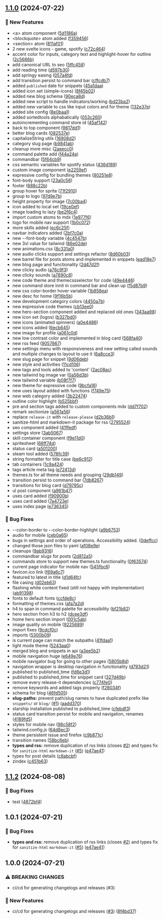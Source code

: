## [1.1.0](https://github.com/ashfidable/website/compare/ashfid.com-v1.0.1...ashfid.com-v1.1.0) (2024-07-22)


### 🌟 New Features

* &lt;a&gt; atom component ([5d1186a](https://github.com/ashfidable/website/commit/5d1186a591760c02a50c47e21cafa43a539f621e))
* &lt;blockquote&gt; atom added ([f359456](https://github.com/ashfidable/website/commit/f359456b2aba65ccbb7be4fd2bbc6474338fb760))
* &lt;section&gt; atom ([811af01](https://github.com/ashfidable/website/commit/811af01eaf4bba62a4102196d839d950643d7083))
* 2 new svelte icons - game, spotify ([c72c464](https://github.com/ashfidable/website/commit/c72c4642ef74633ad4cc9dd9c836b501c8fb7550))
* accent color for inputs, category text and highlight-hover for outline ([2c5666b](https://github.com/ashfidable/website/commit/2c5666b5e328ab0e30299299a950ab8f74ae9f8e))
* add canonical URL to seo ([5ffc458](https://github.com/ashfidable/website/commit/5ffc4584db7fb046899a0023e43751dfd390c185))
* add reading time ([d597b30](https://github.com/ashfidable/website/commit/d597b308b156cfa26464d50b490a2dd4d6921592))
* add springy easing ([057a4fd](https://github.com/ashfidable/website/commit/057a4fd5bb0f7b5f4b469a0b03100c4c574bae1e))
* add transition persist to command bar ([cffcdb7](https://github.com/ashfidable/website/commit/cffcdb77151413571522ebaaaefe1d7d22a7848b))
* added `published` date for snippets ([45a1daa](https://github.com/ashfidable/website/commit/45a1daa3bc56f46e56dcc2f67199568a248b6de3))
* added icon set (simple-icons) ([8f45b02](https://github.com/ashfidable/website/commit/8f45b023d027948808efc003b6117dc6ce0a6153))
* added new blog schema ([90eca8d](https://github.com/ashfidable/website/commit/90eca8df6071942a7cba4a0e18dd2476feb3bc6b))
* added new script to handle indicators/working ([bd23ba2](https://github.com/ashfidable/website/commit/bd23ba28a28b094b7e84b4ceb58f0efb768d427f))
* added new variable to css like input colors and for theme ([132e37e](https://github.com/ashfidable/website/commit/132e37ef895a254ff3f060b74f7483dc6662073d))
* added site config ([8e0baa1](https://github.com/ashfidable/website/commit/8e0baa1e13dec9aa2e13942ce78cbb8f1b2b68df))
* added sortedtools alphabatically ([053c260](https://github.com/ashfidable/website/commit/053c2608266021032e51aa7c3a8662b592d8ade7))
* autoincrementing command store id ([45af142](https://github.com/ashfidable/website/commit/45af142d3e699df1bfd91b8e105e15e16ad2041b))
* back to top component ([9817dd1](https://github.com/ashfidable/website/commit/9817dd19171d0cebcdb0c9137ea73fc8c13b44d5))
* better blog cards ([082537e](https://github.com/ashfidable/website/commit/082537ebd67b2b5229689f02193842119c7e2d22))
* capitalizeString utils ([16908d2](https://github.com/ashfidable/website/commit/16908d2edbad45c3676dbf0d87e03e3e2634428d))
* category slug page ([b9841ab](https://github.com/ashfidable/website/commit/b9841abbb9afb451ea584c4315ef87b7e87a9292))
* cleanup more misc ([2aeecc0](https://github.com/ashfidable/website/commit/2aeecc09cc272a34205e2675f54aac3a2309b33d))
* command palette add ([f44a24a](https://github.com/ashfidable/website/commit/f44a24a5019e2ddf6433098777ec3df4d8704e44))
* commandbar ([5f64cb9](https://github.com/ashfidable/website/commit/5f64cb953211d002b0f91ba7745c374c4dbce792))
* css semantic variables for spotify status ([436d189](https://github.com/ashfidable/website/commit/436d1897d1eae6f3bf4cd3465da1e62b1f99bfb1))
* custom image component ([e2259ef](https://github.com/ashfidable/website/commit/e2259ef911dee28ae14297c02db2f4e9f2b5edf6))
* expressive config for bundling themes ([80251e8](https://github.com/ashfidable/website/commit/80251e89578d1809a9fc90ef473c598c7a5a5712))
* font-body support ([23a0c56](https://github.com/ashfidable/website/commit/23a0c56d210231ac72b631c057485fea79316181))
* footer ([688c22b](https://github.com/ashfidable/website/commit/688c22b2336f744fa677eb308f1a961ae3cbce5f))
* group hover for sprite ([71f2910](https://github.com/ashfidable/website/commit/71f2910cef296e68806eb352bf4cf7994606bae1))
* group to logo ([97d9e7b](https://github.com/ashfidable/website/commit/97d9e7b6261f3e2eec1d548d197a5438c10de844))
* height property for image ([7c00ba4](https://github.com/ashfidable/website/commit/7c00ba46cf4cc199785a75891012b6c24b9b5e30))
* icon added to local set ([19ce0ef](https://github.com/ashfidable/website/commit/19ce0efb162263b68e0a2e6880699af1a3a584cd))
* image loading to lazy ([be2f6c4](https://github.com/ashfidable/website/commit/be2f6c40074fa151a281912ef1aee32066d540ff))
* import custom atoms to mdx ([1e977f6](https://github.com/ashfidable/website/commit/1e977f6858b7d8dcf69bb9c90d0021ae379f2f07))
* logo for mobile nav support ([1b0c072](https://github.com/ashfidable/website/commit/1b0c072afeafec0cd73e97eedd21055a1d146f8a))
* more skills added ([ec6c25f](https://github.com/ashfidable/website/commit/ec6c25f3c97e8b80e4239a3a6754beb963141231))
* navbar indicators added ([2bf7c0a](https://github.com/ashfidable/website/commit/2bf7c0a59b957583e86d4022503375a7f0c75b60))
* new --font-body variable ([4c4547b](https://github.com/ashfidable/website/commit/4c4547b731228e240bde66892ff1588e725f687d))
* new 3xl value for tailwind ([86e02de](https://github.com/ashfidable/website/commit/86e02de8dcc824c71a3db2adf4e6a703abd61cd5))
* new animations.css ([8c331a0](https://github.com/ashfidable/website/commit/8c331a0c8ad5e15f89e05b5f01400cfa89aacbea))
* new audio clicks support and settings refactor ([8d60b03](https://github.com/ashfidable/website/commit/8d60b03fa6ee8a08575d29b0278900fda06ae5f1))
* new barrel file for posts atoms and implemented in snippets ([ead18e7](https://github.com/ashfidable/website/commit/ead18e78102da8214771f010cf5029c06de6723f))
* new blog page and functionality ([2d47d2f](https://github.com/ashfidable/website/commit/2d47d2f9f260e2b932c6a4fe512cc8aebaf0da7d))
* new clicky audio ([a76c9f3](https://github.com/ashfidable/website/commit/a76c9f38f149220ab81fd6076e16f3f4694fd697))
* new clicky sounds ([a7890c8](https://github.com/ashfidable/website/commit/a7890c801268dca985ddff9e9a7f583175f1654d))
* new code theme and themecssselector for code ([49e4446](https://github.com/ashfidable/website/commit/49e444628290e477bae6ced70f0ab1d3f3274b15))
* new command store innit in command bar and clean up ([f5d87b9](https://github.com/ashfidable/website/commit/f5d87b99497a6cf4adb48e542afa6861f657ee57))
* new css color-border hover variable ([1b858ea](https://github.com/ashfidable/website/commit/1b858ead3791a38b5f82284ac49019decab18267))
* new desc for home ([9f16b5b](https://github.com/ashfidable/website/commit/9f16b5bf8ad989462bd2f7cf46a47619e04df4a2))
* new development category colors ([4450a7b](https://github.com/ashfidable/website/commit/4450a7b4c23d112b15ad152f0f633c7104d7057f))
* new expressive code themes ([cb13ee0](https://github.com/ashfidable/website/commit/cb13ee0730c30d4926892be0430a0c987009e85a))
* new hero-section component added and replaced old ones ([343aa98](https://github.com/ashfidable/website/commit/343aa987b64035c105c0bde43195496b6b94b4da))
* new icon set (logos) ([b327bd0](https://github.com/ashfidable/website/commit/b327bd093fe71b721a3cc1d9aac002e963f8f00b))
* new icons (animated spinners) ([a0e4486](https://github.com/ashfidable/website/commit/a0e448628bd5c129001d7e9250519c0a8d99e117))
* new icons added ([6ecb645](https://github.com/ashfidable/website/commit/6ecb6456ede89f816adfcc13aaad258209c8d057))
* new image for profile ([a061c0d](https://github.com/ashfidable/website/commit/a061c0d49aca338a900531b68fbe812d132a58e0))
* new low contrast color and implemented in blog card ([568fa40](https://github.com/ashfidable/website/commit/568fa40da212799f8cd2869198f490694c6c7b56))
* new rss feed ([9057867](https://github.com/ashfidable/website/commit/905786780d1485e9a48c16cd45b4dc3f2a3244f4))
* new settings menu with responsiveness and new setting called sounds and multiple changes to layout to use it ([6a8cce3](https://github.com/ashfidable/website/commit/6a8cce3837afa66317dbfb8ddda4f1a5a3f69aa7))
* new slug page for snippet ([9d06deb](https://github.com/ashfidable/website/commit/9d06debf1945de77a0809f603fef62368fb5cd53))
* new style and activities ([11cd106](https://github.com/ashfidable/website/commit/11cd106340d36b263b470673e6a7c28775007105))
* new tags and tools added to 'content' ([2ac08ac](https://github.com/ashfidable/website/commit/2ac08acee18a8c1206aa45a50070308943ce77a0))
* new tailwind bg image var ([0a56d3b](https://github.com/ashfidable/website/commit/0a56d3b7140912e5a547905f97380f6fa9d1a38d))
* new tailwind variable ([b08f7f7](https://github.com/ashfidable/website/commit/b08f7f708d69072edc4c6f5c3fae90fb88d6db54))
* new theme for expressive code ([9bcfa16](https://github.com/ashfidable/website/commit/9bcfa1671f864fae434d20d272efacfa7c92701a))
* new uses layout added with functions ([f749e75](https://github.com/ashfidable/website/commit/f749e75ed75d72e48b19591f42e0c1bd85f28ae5))
* new web category added ([3b22474](https://github.com/ashfidable/website/commit/3b224742df749ce79b98d71cef07cc5bcd439f7d))
* outline color highlight ([b525bbf](https://github.com/ashfidable/website/commit/b525bbf6facf88964eb8ce627868158d07b98834))
* pre and section tags added to custom components mdx ([dd7f702](https://github.com/ashfidable/website/commit/dd7f7021b08c133e34243fbda4990bb7c55c8e07))
* remark sectionize ([a561a56](https://github.com/ashfidable/website/commit/a561a5659be4f3a22710709dce690373f653e3bc))
* replace `release-it` with `release-please` ([d2b36b1](https://github.com/ashfidable/website/commit/d2b36b1cbf7edeb9791e0f5fb1dbbb8ad59de1fe))
* sanitize-html and markdown-it package for rss ([2795524](https://github.com/ashfidable/website/commit/27955249880a739e59ebd6b0b30c4414b4c45d6a))
* seo component added ([41ffedf](https://github.com/ashfidable/website/commit/41ffedf8b8d267c83f577fbbb49b5ae7e8a32348))
* settings store ([3ab5067](https://github.com/ashfidable/website/commit/3ab506757e3974706a28dd7a30e5c3808d926f55))
* skill container component ([f9e11d0](https://github.com/ashfidable/website/commit/f9e11d040e0ab59d0e05f6132159928d62e161be))
* spritesheet ([66ff74d](https://github.com/ashfidable/website/commit/66ff74dc92ab71e1bbba696ab41facded119911e))
* status card ([a501200](https://github.com/ashfidable/website/commit/a5012005dc71abfedbaa46b9d52c4e96cfd59208))
* steam tool added ([578fc39](https://github.com/ashfidable/website/commit/578fc39a098437a1e6d91ece2884efff8e1fd063))
* string formatter for title case ([be6c912](https://github.com/ashfidable/website/commit/be6c9129dbebb5bb02526a3208c98e53211988a4))
* tab containers ([1c9a424](https://github.com/ashfidable/website/commit/1c9a424538d6cbf92bf051426b2af015371fe3f8))
* tags article meta tag ([e72413d](https://github.com/ashfidable/website/commit/e72413d04914d1c655abea83ae2a2659dfe9aa76))
* themes.ts for all theme needs and grouping ([29db149](https://github.com/ashfidable/website/commit/29db1490252204900bfffa324eaa2f5b867ddfc7))
* transition persist to command bar ([7db8267](https://github.com/ashfidable/website/commit/7db82679dc00b0574de765a21dcd459d1559cefe))
* transitions for blog card ([d79795c](https://github.com/ashfidable/website/commit/d79795ca4dcbf049d086c889e25435122cfc7117))
* ul post component ([a961b47](https://github.com/ashfidable/website/commit/a961b470920f851cbbc6452d53cb5cd282f7cca3))
* uses card added ([f90900b](https://github.com/ashfidable/website/commit/f90900b38ba66c4867333dd4d25e2b9134160755))
* uses card added ([7a4723e](https://github.com/ashfidable/website/commit/7a4723e918e485b4781ce6408da3ed56e1d0015a))
* uses index page ([e736345](https://github.com/ashfidable/website/commit/e7363454eeac93f4faa5cba2131be8645513e12f))


### 🐛 Bug Fixes

* --color-border to --color-border-highlight ([a9b6753](https://github.com/ashfidable/website/commit/a9b675309343dc7af8dac5b78b63f15b76db538b))
* audio for mobile ([ceb0a65](https://github.com/ashfidable/website/commit/ceb0a6575401e4b1b16afb48b86cc653695c38d1))
* bugs in settings and order of operations. Accessibility added. ([0deffcc](https://github.com/ashfidable/website/commit/0deffccf14e87d37fdf8018901bdf49ad3d62a4d))
* changed those json files to yaml ([af08e9e](https://github.com/ashfidable/website/commit/af08e9ea393cdfc3c9e4649faaf323036753db8d))
* cleanups ([9ab9316](https://github.com/ashfidable/website/commit/9ab931673ccec34fe29b7a191f39079e928f3a38))
* commandbar slugs for posts ([2d812a5](https://github.com/ashfidable/website/commit/2d812a5a61620554a432aaab5687025e4156a7b7))
* commands store to support new themes.ts functionality ([0f63574](https://github.com/ashfidable/website/commit/0f635749fdd0503ac4d0662044ac2f08d8d92426))
* current page indicator for mobile nav ([545fbc6](https://github.com/ashfidable/website/commit/545fbc6576622416717fc22b853d191e29aea710))
* favicon.ico link ([f69a6c7](https://github.com/ashfidable/website/commit/f69a6c70ec4b0e903acfa75546d85510d087f9ed))
* featured to latest in title ([d1d64fc](https://github.com/ashfidable/website/commit/d1d64fc68b86540fa58d8a8e4beb9f9aca691b21))
* file casing ([d02eb63](https://github.com/ashfidable/website/commit/d02eb63b738d20ec40a0e392881766d62cd79047))
* flashing white content fixed (still not happy with implementation) ([ab91398](https://github.com/ashfidable/website/commit/ab9139893ba6b3a5569868d143033af629ba687b))
* fonts to default fonts ([ccfde8c](https://github.com/ashfidable/website/commit/ccfde8c7245802fa2927e0d258f851d85f5124e9))
* formatting of themes.css ([afa7a2d](https://github.com/ashfidable/website/commit/afa7a2d6fd99f88871b26dead170dccde80d0d28))
* h4 to span in command palette for accessibility ([bf21b82](https://github.com/ashfidable/website/commit/bf21b82d9120251495eeb7cfb4d6c6f6985846a5))
* hero section from h3 to h2 ([dcee3df](https://github.com/ashfidable/website/commit/dcee3dffe74cb883f468314adfd9360009393600))
* home hero section import ([001c5ab](https://github.com/ashfidable/website/commit/001c5abcaa3fd0516670afc41f7cb97b47ded61d))
* image quality on mobile ([9225689](https://github.com/ashfidable/website/commit/9225689896dfeb36482a12a7b9d7019bdeffaad1))
* import fixes ([9cdcf0c](https://github.com/ashfidable/website/commit/9cdcf0c5ad04febc00c5899427afdcd2c53a449f))
* imports ([5300b09](https://github.com/ashfidable/website/commit/5300b09212c39e023daa2968944ed0b9cd614b15))
* is current page can match the subpaths ([41fdaa1](https://github.com/ashfidable/website/commit/41fdaa13eb3287d25c2aff6538c347660f955b1c))
* light mode theme ([5243aa0](https://github.com/ashfidable/website/commit/5243aa07445cfcc9f146a47e358f99b81ac849b1))
* merged blog and snippets in api ([a3ee5b2](https://github.com/ashfidable/website/commit/a3ee5b28c5e71d0b4098df03c7cd1804d8db30c4))
* mobile navigation huge ([e649e76](https://github.com/ashfidable/website/commit/e649e766aa4e29790a4d2141cf74d8cab0220f82))
* mobile navigator bug for going to other pages ([5805b8d](https://github.com/ashfidable/website/commit/5805b8d3879aab5b7356d72a5cf933057a817095))
* navigation wrapper is desktop navigation in functionality ([d793d21](https://github.com/ashfidable/website/commit/d793d21e6ffad4bd2f3a0f1cc2408004e941a8a2))
* published to published_time ([fd6e3d1](https://github.com/ashfidable/website/commit/fd6e3d1f08ac8b9eed6d63a1e0e581f1606cc7bb))
* published to published_time for snippet card ([327d49b](https://github.com/ashfidable/website/commit/327d49b9cdd3d5a55b23f8e3a8724950c74000c6))
* remove every release-it dependencies ([c774fe0](https://github.com/ashfidable/website/commit/c774fe0cf0840e6b3e7c4d5b7bd8845b8675d98e))
* remove keywords and added tags properly ([f28034f](https://github.com/ashfidable/website/commit/f28034fa49e9028c64c88b3f3f3de47384c77e81))
* schema for blog ([46fd505](https://github.com/ashfidable/website/commit/46fd5057d62df1929e18c7ed7089236cf5fea702))
* **slug-paths:** prevent path/slug names to have duplicated prefix like `snippets/` or `blog/` ([#1](https://github.com/ashfidable/website/issues/1)) ([aadd370](https://github.com/ashfidable/website/commit/aadd3706a4a8755c14eff50e137744b6855b50a9))
* starship installation published to published_time ([cfebdf3](https://github.com/ashfidable/website/commit/cfebdf37cf9b87295146f52c1e9215457ef3b75f))
* status card transition persist for mobile and navigation, renames ([4189fd5](https://github.com/ashfidable/website/commit/4189fd55621a50790bde68b23da629c27fbff8cd))
* styles for mobile nav ([98c58f2](https://github.com/ashfidable/website/commit/98c58f2e9d1af5e81a8a8c809d91324e9efa5767))
* tailwind.config.js ([64d8ec3](https://github.com/ashfidable/website/commit/64d8ec34746fa91740c1f7ddcb6fb9f2cb5d4e27))
* theme persistent issue and firefox ([c9b871c](https://github.com/ashfidable/website/commit/c9b871c8bc187bb49e14bb1a9e4278504c2068a2))
* transition names ([58bc6eb](https://github.com/ashfidable/website/commit/58bc6eb3284a442bf4cdc7a5c72a01f6e568a459))
* **types and rss:** remove duplication of rss links (closes [#2](https://github.com/ashfidable/website/issues/2)) and types fix for `sanitize-html` `markdown-it` ([#5](https://github.com/ashfidable/website/issues/5)) ([e47ae41](https://github.com/ashfidable/website/commit/e47ae413459d5c5e12b6d8744df889606fca6812))
* types for post details ([c8abcbf](https://github.com/ashfidable/website/commit/c8abcbfd77179d1176512117a009897eafbfb14f))
* zindex ([c451b63](https://github.com/ashfidable/website/commit/c451b63894f24436d76ce0990da7bcfa96d99c41))

## [1.1.2](https://github.com/ashfidable/website/compare/v1.1.1...v1.1.2) (2024-08-08)


### 🐛 Bug Fixes

* test ([4872bf4](https://github.com/ashfidable/website/commit/4872bf45ca835adcd109a36b9c55a61e21e21665))

## 1.0.1 (2024-07-21)


### 🐛 Bug Fixes

* **types and rss:** remove duplication of rss links (closes [#2](https://github.com/ashfidable/website/issues/2)) and types fix for `sanitize-html` `markdown-it` ([#5](https://github.com/ashfidable/website/issues/5)) ([e47ae41](https://github.com/ashfidable/website/commit/e47ae413459d5c5e12b6d8744df889606fca6812))

## 1.0.0 (2024-07-21)


### ⚠ BREAKING CHANGES

* ci/cd for generating changelogs and releases (#3)

### 🌟 New Features

* ci/cd for generating changelogs and releases ([#3](https://github.com/ashfidable/website/issues/3)) ([8f4bd37](https://github.com/ashfidable/website/commit/8f4bd375b0bc5d4933388c39ad329e3676aa032d))
